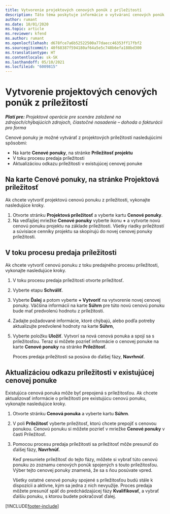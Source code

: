 ```yaml
---
title: Vytvorenie projektových cenových ponúk z príležitostí
description: Táto téma poskytuje informácie o vytváraní cenových ponúk projektu z príležitostí.
author: rumant
ms.date: 10/01/2020
ms.topic: article
ms.reviewer: kfend
ms.author: rumant
ms.openlocfilehash: d678fce7a6b52522500a77daecc46353ff17fbf2
ms.sourcegitcommit: 40f68387f594180af64a5e5c748b6efa188bd300
ms.translationtype: HT
ms.contentlocale: sk-SK
ms.lasthandoff: 05/10/2021
ms.locfileid: "6009815"
---
```

# <a name="create-project-quotes-from-opportunities"></a>Vytvorenie projektových cenových ponúk z príležitostí

_**Platí pre:** Projektové operácie pre scenáre založené na zdrojoch/chýbajúcich zdrojoch, čiastočné nasadenie – dohoda o fakturácii pro forma_

Cenové ponuky je možné vytvárať z projektových príležitostí nasledujúcimi spôsobmi:

- Na karte **Cenové ponuky**, na stránke **Príležitosť projektu**
- V toku procesu predaja príležitosti
- Aktualizáciou odkazu príležitosti v existujúcej cenovej ponuke

## <a name="from-the-quotes-tab-of-the-project-opportunity-page"></a>Na karte Cenové ponuky, na stránke Projektová príležitosť

Ak chcete vytvoriť projektovú cenovú ponuku z príležitosti, vykonajte nasledujúce kroky.

1. Otvorte stránku **Projektová príležitosť** a vyberte kartu **Cenové ponuky**. 
2. Na vedľajšej mriežke **Cenové ponuky** vyberte ikonu **+** a vytvorte novú cenovú ponuku projektu na základe príležitosti. Všetky riadky príležitostí a súvisiace cenníky projektu sa skopírujú do novej cenovej ponuky príležitosti.

## <a name="from-the-opportunity-sales-process-flow"></a>V toku procesu predaja príležitosti

Ak chcete vytvoriť cenovú ponuku z toku predajného procesu príležitosti, vykonajte nasledujúce kroky.

1. V toku procesu predaja príležitosti otvorte príležitosť.
2. Vyberte etapu **Schváliť**. 
3. Vyberte **Ďalej** a potom vyberte **+ Vytvoriť** na vytvorenie novej cenovej ponuky. Väčšina informácií na karte **Súhrn** pre túto novú cenovú ponuku bude mať predvolenú hodnotu z príležitosti. 
4. Zadajte požadované informácie, ktoré chýbajú, alebo podľa potreby aktualizujte predvolené hodnoty na karte **Súhrn**,
5. Vyberte položku **Uložiť**. Vytvorí sa nová cenová ponuka a spojí sa s príležitosťou. Teraz si môžete pozrieť informácie o cenovej ponuke na karte **Cenové ponuky** na stránke **Príležitosť**. 

   Proces predaja príležitosti sa posúva do ďalšej fázy, **Navrhnúť**.


## <a name="by-updating-the-opportunity-reference-on-an-existing-quote"></a>Aktualizáciou odkazu príležitosti v existujúcej cenovej ponuke

Existujúca cenová ponuka môže byť prepojená s príležitosťou. Ak chcete aktualizovať informácie o príležitosti pre existujúcu cenovú ponuku, vykonajte nasledujúce kroky.

1. Otvorte stránku **Cenová ponuka** a vyberte kartu **Súhrn**.
2. V poli **Príležitosť** vyberte príležitosť, ktorú chcete prepojiť s cenovou ponukou. Cenovú ponuku si môžete pozrieť v mriežke **Cenové ponuky** v časti Príležitosť. 
3. Pomocou procesu predaja príležitosti sa príležitosť môže presunúť do ďalšej fázy, **Navrhnúť**. 

   Keď presuniete príležitosť do tejto fázy, môžete si vybrať túto cenovú ponuku zo zoznamu cenových ponúk spojených s touto príležitosťou. Výber tejto cenovej ponuky znamená, že sa s ňou posúvate vpred.

   Všetky ostatné cenové ponuky spojené s príležitosťou budú stále k dispozícii a aktívne, kým sa jedna z nich nevyužije. Proces predaja môžete presunúť späť do predchádzajúcej fázy **Kvalifikovať**, a vybrať ďalšiu ponuku, s ktorou budete pokračovať ďalej.


[!INCLUDE[footer-include](../includes/footer-banner.md)]